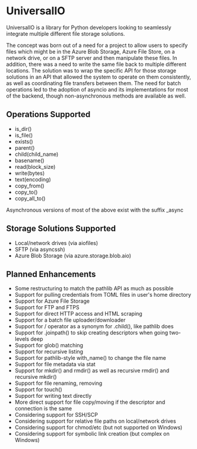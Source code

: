 # UniversalIO

UniversalIO is a library for Python developers looking to seamlessly integrate multiple different
file storage solutions. 

The concept was born out of a need for a project to allow users to specify files which might be in the
Azure Blob Storage, Azure File Store, on a network drive, or on a SFTP server and then manipulate these
files. In addition, there was a need to write the same file back to multiple different locations. The
solution was to wrap the specific API for those storage solutions in an API that allowed the system to
operate on them consistently, as well as coordinating file transfers between them. The need for batch
operations led to the adoption of asyncio and its implementations for most of the backend, though 
non-asynchronous methods are available as well. 


## Operations Supported

- is_dir()
- is_file()
- exists()
- parent()
- child(child_name)
- basename()
- read(block_size)
- write(bytes)
- text(encoding)
- copy_from()
- copy_to()
- copy_all_to()

Asynchronous versions of most of the above exist with the suffix _async


## Storage Solutions Supported

- Local/network drives (via aiofiles)
- SFTP (via asyncssh)
- Azure Blob Storage (via azure.storage.blob.aio)


## Planned Enhancements

- Some restructuring to match the pathlib API as much as possible
- Support for pulling credentials from TOML files in user's home directory
- Support for Azure File Storage
- Support for FTP and FTPS
- Support for direct HTTP access and HTML scraping
- Support for a batch file uploader/downloader
- Support for / operator as a synonym for .child(), like pathlib does
- Support for .joinpath() to skip creating descriptors when going two-levels deep
- Support for glob() matching
- Support for recursive listing
- Support for pathlib-style with_name() to change the file name
- Support for file metadata via stat
- Support for mkdir() and rmdir() as well as recursive rmdir() and recursive mkdir()
- Support for file renaming, removing
- Support for touch()
- Support for writing text directly
- More direct support for file copy/moving if the descriptor and connection is the same
- Considering support for SSH/SCP
- Considering support for relative file paths on local/network drives
- Considering support for chmod/etc (but not supported on Windows)
- Considering support for symbolic link creation (but complex on Windows)